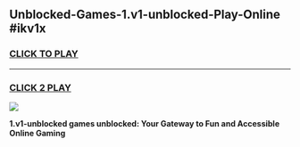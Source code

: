 
## Unblocked-Games-1.v1-unblocked-Play-Online #ikv1x
<h3>
<a href="https://news.freeplayer.one?title=1.v1-unblocked&ref=3">CLICK TO PLAY</a></h3>
<hr>

<h3>
<a href="https://news.freeplayer.one?title=1.v1-unblocked&ref=3">CLICK 2 PLAY</a>
  
</h3>

<a href="https://news.freeplayer.one?title=1.v1-unblocked&ref=3"><img src="https://clearcache.store/games.png"></a>


**1.v1-unblocked games unblocked: Your Gateway to Fun and Accessible Online Gaming**
